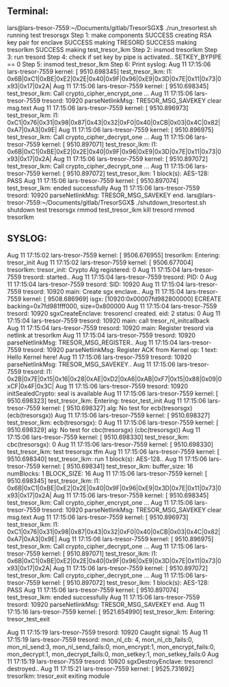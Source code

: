 ## Terminal:

lars@lars-tresor-7559:~/Documents/gitlab/TresorSGX$ ./run_tresortest.sh 
running test tresorsgx
Step 1: make components
SUCCESS creating RSA key pair for enclave
SUCCESS making TRESORD
SUCCESS making tresorlkm
SUCCESS making test_tresor_lkm
Step 2: insmod tresorlkm
Step 3: run tresord
Step 4: check if set key by pipe is activated..
SETKEY_BYPIPE == 0
Step 5: insmod test_tresor_lkm
Step 6: Print syslog:
Aug 11 17:15:06 lars-tresor-7559 kernel: [ 9510.698345] test_tresor_lkm: l1: 0x6B|0xC1|0xBE|0xE2|0x2E|0x40|0x9F|0x96|0xE9|0x3D|0x7E|0x11|0x73|0x93|0x17|0x2A|
Aug 11 17:15:06 lars-tresor-7559 kernel: [ 9510.698345] test_tresor_lkm: Call crypto_cipher_encrypt_one ...
Aug 11 17:15:06 lars-tresor-7559 tresord: 10920 parseNetlinkMsg: TRESOR_MSG_SAVEKEY clear msg.text
Aug 11 17:15:06 lars-tresor-7559 kernel: [ 9510.896973] test_tresor_lkm: l1: 0xC1|0x76|0x31|0x98|0x87|0x43|0x32|0xF0|0x40|0xCB|0x03|0x4C|0x82|0xA7|0xA3|0x9E|
Aug 11 17:15:06 lars-tresor-7559 kernel: [ 9510.896975] test_tresor_lkm: Call crypto_cipher_decrypt_one ...
Aug 11 17:15:06 lars-tresor-7559 kernel: [ 9510.897071] test_tresor_lkm: l1: 0x6B|0xC1|0xBE|0xE2|0x2E|0x40|0x9F|0x96|0xE9|0x3D|0x7E|0x11|0x73|0x93|0x17|0x2A|
Aug 11 17:15:06 lars-tresor-7559 kernel: [ 9510.897072] test_tresor_lkm: Call crypto_cipher_decrypt_one ...
Aug 11 17:15:06 lars-tresor-7559 kernel: [ 9510.897072] test_tresor_lkm: 1 block(s):  AES-128: PASS
Aug 11 17:15:06 lars-tresor-7559 kernel: [ 9510.897074] test_tresor_lkm: ended successfully
Aug 11 17:15:06 lars-tresor-7559 tresord: 10920 parseNetlinkMsg: TRESOR_MSG_SAVEKEY end.
lars@lars-tresor-7559:~/Documents/gitlab/TresorSGX$ ./shutdown_tresortest.sh 
shutdown test tresorsgx
rmmod test_tresor_lkm
kill tresord
rmmod tresorlkm

## SYSLOG:

Aug 11 17:15:02 lars-tresor-7559 kernel: [ 9506.676955] tresorlkm: Entering: tresor_init
Aug 11 17:15:02 lars-tresor-7559 kernel: [ 9506.677004] tresorlkm: tresor_init: Crypto Alg registered: 0
Aug 11 17:15:04 lars-tresor-7559 tresord: started..
Aug 11 17:15:04 lars-tresor-7559 tresord: PID: 0
Aug 11 17:15:04 lars-tresor-7559 tresord: SID: 10920
Aug 11 17:15:04 lars-tresor-7559 tresord: 10920 main: Create sgx enclave..
Aug 11 17:15:04 lars-tresor-7559 kernel: [ 9508.686969] isgx: [10920:0x00007fd982800000] ECREATE backing=0x7fd981fff000, size=0x800000
Aug 11 17:15:04 lars-tresor-7559 tresord: 10920 sgxCreateEnclave: tresorencl created. eid: 2 status: 0
Aug 11 17:15:04 lars-tresor-7559 tresord: 10920 main: call tresor_nl_initcallback
Aug 11 17:15:04 lars-tresor-7559 tresord: 10920 main: Register tresord via netlink at tresorlkm
Aug 11 17:15:04 lars-tresor-7559 tresord: 10920 parseNetlinkMsg: TRESOR_MSG_REGISTER..
Aug 11 17:15:04 lars-tresor-7559 tresord: 10920 parseNetlinkMsg: Register ACK from Kernel op: 1 text: Hello Kernel here!
Aug 11 17:15:06 lars-tresor-7559 tresord: 10920 parseNetlinkMsg: TRESOR_MSG_SAVEKEY..
Aug 11 17:15:06 lars-tresor-7559 tresord: l1: 0x2B|0x7E|0x15|0x16|0x28|0xAE|0xD2|0xA6|0xAB|0xF7|0x15|0x88|0x09|0xCF|0x4F|0x3C|
Aug 11 17:15:06 lars-tresor-7559 tresord: 10920 initSealedCrypto: seal is available
Aug 11 17:15:06 lars-tresor-7559 kernel: [ 9510.698323] test_tresor_lkm: Entering: tresor_test_init
Aug 11 17:15:06 lars-tresor-7559 kernel: [ 9510.698327] alg: No test for ecb(tresorsgx) (ecb(tresorsgx))
Aug 11 17:15:06 lars-tresor-7559 kernel: [ 9510.698327] test_tresor_lkm: ecb(tresorsgx): 0
Aug 11 17:15:06 lars-tresor-7559 kernel: [ 9510.698329] alg: No test for cbc(tresorsgx) (cbc(tresorsgx))
Aug 11 17:15:06 lars-tresor-7559 kernel: [ 9510.698330] test_tresor_lkm: cbc(tresorsgx): 0
Aug 11 17:15:06 lars-tresor-7559 kernel: [ 9510.698330] test_tresor_lkm: test tresorsgx tfm
Aug 11 17:15:06 lars-tresor-7559 kernel: [ 9510.698340] test_tresor_lkm: run 1 block(s):  AES-128..
Aug 11 17:15:06 lars-tresor-7559 kernel: [ 9510.698341] test_tresor_lkm: buffer_size: 16 numBlocks: 1 BLOCK_SIZE: 16
Aug 11 17:15:06 lars-tresor-7559 kernel: [ 9510.698345] test_tresor_lkm: l1: 0x6B|0xC1|0xBE|0xE2|0x2E|0x40|0x9F|0x96|0xE9|0x3D|0x7E|0x11|0x73|0x93|0x17|0x2A|
Aug 11 17:15:06 lars-tresor-7559 kernel: [ 9510.698345] test_tresor_lkm: Call crypto_cipher_encrypt_one ...
Aug 11 17:15:06 lars-tresor-7559 tresord: 10920 parseNetlinkMsg: TRESOR_MSG_SAVEKEY clear msg.text
Aug 11 17:15:06 lars-tresor-7559 kernel: [ 9510.896973] test_tresor_lkm: l1: 0xC1|0x76|0x31|0x98|0x87|0x43|0x32|0xF0|0x40|0xCB|0x03|0x4C|0x82|0xA7|0xA3|0x9E|
Aug 11 17:15:06 lars-tresor-7559 kernel: [ 9510.896975] test_tresor_lkm: Call crypto_cipher_decrypt_one ...
Aug 11 17:15:06 lars-tresor-7559 kernel: [ 9510.897071] test_tresor_lkm: l1: 0x6B|0xC1|0xBE|0xE2|0x2E|0x40|0x9F|0x96|0xE9|0x3D|0x7E|0x11|0x73|0x93|0x17|0x2A|
Aug 11 17:15:06 lars-tresor-7559 kernel: [ 9510.897072] test_tresor_lkm: Call crypto_cipher_decrypt_one ...
Aug 11 17:15:06 lars-tresor-7559 kernel: [ 9510.897072] test_tresor_lkm: 1 block(s):  AES-128: PASS
Aug 11 17:15:06 lars-tresor-7559 kernel: [ 9510.897074] test_tresor_lkm: ended successfully
Aug 11 17:15:06 lars-tresor-7559 tresord: 10920 parseNetlinkMsg: TRESOR_MSG_SAVEKEY end.
Aug 11 17:15:16 lars-tresor-7559 kernel: [ 9521.654990] test_tresor_lkm: Entering: tresor_test_exit

Aug 11 17:15:19 lars-tresor-7559 tresord: 10920 Caught signal: 15
Aug 11 17:15:19 lars-tresor-7559 tresord: mon_nl_cb: 4, mon_nl_cb_fails:0, mon_nl_send:3, mon_nl_send_fails:0, mon_encrypt:1, mon_encrypt_fails:0, mon_decrypt:1, mon_decrypt_fails:0, mon_setkey:1, mon_setkey_fails:0
Aug 11 17:15:19 lars-tresor-7559 tresord: 10920 sgxDestroyEnclave: tresorencl destroyed..
Aug 11 17:15:21 lars-tresor-7559 kernel: [ 9525.731692] tresorlkm: tresor_exit exiting module


